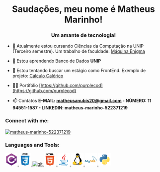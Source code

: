 <h1 align="center">Saudações, meu nome é Matheus Marinho!</h1>
<h3 align="center">Um amante de tecnologia!</h3>

- 🔭 Atualmente estou cursando Ciências da Computação na UNIP (Terceiro semestre). Um trabalho de faculdade: [Máquina Enigma](https://github.com/purplecod/APS-Criptografia)

- 🌱 Estou aprendendo Banco de Dados **UNIP**

- 💼 Estou tentando buscar um estágio como FrontEnd. Exemplo de projeto: [Cálculo Calórico](https://github.com/purplecod/calculo-de-calorias)

- 👨‍💻 Portifólio [https://github.com/purplecod](https://github.com/purplecod)

- 📫 Contatos **E-MAIL: matheusanubis20@gmail.com - NÚMERO: 11 94551-1587 - LINKEDIN: matheus-marinho-522371219**

<h3 align="left">Connect with me:</h3>
<p align="left">
<a href="https://linkedin.com/in/matheus-marinho-522371219" target="blank"><img align="center" src="https://raw.githubusercontent.com/rahuldkjain/github-profile-readme-generator/master/src/images/icons/Social/linked-in-alt.svg" alt="matheus-marinho-522371219" height="30" width="40" /></a>
</p>

<h3 align="left">Languages and Tools:</h3>
<p align="left"> <a href="https://www.w3schools.com/cs/" target="_blank" rel="noreferrer"> <img src="https://raw.githubusercontent.com/devicons/devicon/master/icons/csharp/csharp-original.svg" alt="csharp" width="40" height="40"/> </a> <a href="https://www.w3schools.com/css/" target="_blank" rel="noreferrer"> <img src="https://raw.githubusercontent.com/devicons/devicon/master/icons/css3/css3-original-wordmark.svg" alt="css3" width="40" height="40"/> </a> <a href="https://git-scm.com/" target="_blank" rel="noreferrer"> <img src="https://www.vectorlogo.zone/logos/git-scm/git-scm-icon.svg" alt="git" width="40" height="40"/> </a> <a href="https://www.w3.org/html/" target="_blank" rel="noreferrer"> <img src="https://raw.githubusercontent.com/devicons/devicon/master/icons/html5/html5-original-wordmark.svg" alt="html5" width="40" height="40"/> </a> <a href="https://www.java.com" target="_blank" rel="noreferrer"> <img src="https://raw.githubusercontent.com/devicons/devicon/master/icons/java/java-original.svg" alt="java" width="40" height="40"/> </a> <a href="https://www.linux.org/" target="_blank" rel="noreferrer"> <img src="https://raw.githubusercontent.com/devicons/devicon/master/icons/linux/linux-original.svg" alt="linux" width="40" height="40"/> </a> <a href="https://www.mysql.com/" target="_blank" rel="noreferrer"> <img src="https://raw.githubusercontent.com/devicons/devicon/master/icons/mysql/mysql-original-wordmark.svg" alt="mysql" width="40" height="40"/> </a> <a href="https://www.python.org" target="_blank" rel="noreferrer"> <img src="https://raw.githubusercontent.com/devicons/devicon/master/icons/python/python-original.svg" alt="python" width="40" height="40"/> </a> </p>
